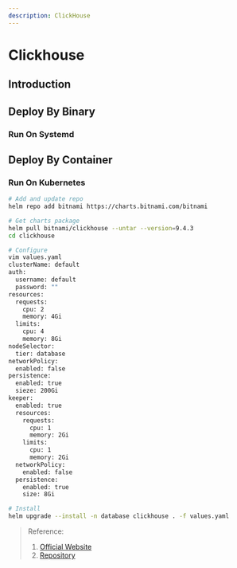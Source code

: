 ```yaml
---
description: ClickHouse
---
```


# Clickhouse

## Introduction

## Deploy By Binary

### Run On Systemd

## Deploy By Container

### Run On Kubernetes

```bash
# Add and update repo
helm repo add bitnami https://charts.bitnami.com/bitnami

# Get charts package
helm pull bitnami/clickhouse --untar --version=9.4.3
cd clickhouse

# Configure
vim values.yaml
clusterName: default
auth:
  username: default
  password: ""
resources:
  requests:
    cpu: 2
    memory: 4Gi
  limits:
    cpu: 4
    memory: 8Gi
nodeSelector:
  tier: database
networkPolicy:
  enabled: false
persistence:
  enabled: true
  sieze: 200Gi
keeper:
  enabled: true
  resources:
    requests:
      cpu: 1
      memory: 2Gi
    limits:
      cpu: 1
      memory: 2Gi
  networkPolicy:
    enabled: false
  persistence:
    enabled: true
    size: 8Gi

# Install
helm upgrade --install -n database clickhouse . -f values.yaml
```

> Reference:
>
> 1. [Official Website](https://github.com/ClickHouse/ClickHouse)
> 2. [Repository](https://github.com/ClickHouse/ClickHouse)
